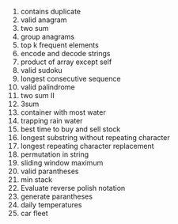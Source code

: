 1. contains duplicate
2. valid anagram
3. two sum
4. group anagrams
5. top k frequent elements
6. encode and decode strings
7. product of array except self
8. valid sudoku
9. longest consecutive sequence
10. valid palindrome
11. two sum II 
12. 3sum
13. container with most water
14. trapping rain water
15. best time to buy and sell stock
16. longest substring without repeating character
17. longest repeating character replacement
18. permutation in string
19. sliding window maximum
20. valid parantheses
21. min stack
22. Evaluate reverse polish notation
23. generate parantheses
24. daily temperatures
25. car fleet
